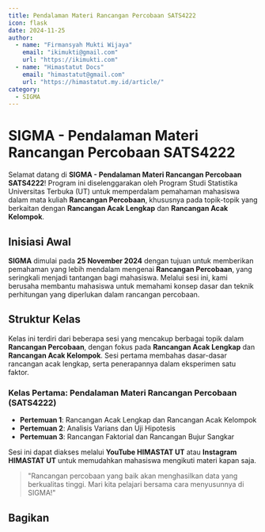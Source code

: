 ```yaml
--- 
title: Pendalaman Materi Rancangan Percobaan SATS4222
icon: flask
date: 2024-11-25
author:
  - name: "Firmansyah Mukti Wijaya"
    email: "ikimukti@gmail.com"
    url: "https://ikimukti.com"
  - name: "Himastatut Docs"
    email: "himastatut@gmail.com"
    url: "https://himastatut.my.id/article/"
category:
  - SIGMA
--- 
```


# SIGMA - Pendalaman Materi Rancangan Percobaan SATS4222

Selamat datang di **SIGMA - Pendalaman Materi Rancangan Percobaan SATS4222**! Program ini diselenggarakan oleh Program Studi Statistika Universitas Terbuka (UT) untuk memperdalam pemahaman mahasiswa dalam mata kuliah **Rancangan Percobaan**, khususnya pada topik-topik yang berkaitan dengan **Rancangan Acak Lengkap** dan **Rancangan Acak Kelompok**.

## Inisiasi Awal
**SIGMA** dimulai pada **25 November 2024** dengan tujuan untuk memberikan pemahaman yang lebih mendalam mengenai **Rancangan Percobaan**, yang seringkali menjadi tantangan bagi mahasiswa. Melalui sesi ini, kami berusaha membantu mahasiswa untuk memahami konsep dasar dan teknik perhitungan yang diperlukan dalam rancangan percobaan.

## Struktur Kelas
Kelas ini terdiri dari beberapa sesi yang mencakup berbagai topik dalam **Rancangan Percobaan**, dengan fokus pada **Rancangan Acak Lengkap** dan **Rancangan Acak Kelompok**. Sesi pertama membahas dasar-dasar rancangan acak lengkap, serta penerapannya dalam eksperimen satu faktor.

### Kelas Pertama: **Pendalaman Materi Rancangan Percobaan (SATS4222)**

- **Pertemuan 1**: Rancangan Acak Lengkap dan Rancangan Acak Kelompok
- **Pertemuan 2**: Analisis Varians dan Uji Hipotesis
- **Pertemuan 3**: Rancangan Faktorial dan Rancangan Bujur Sangkar

Sesi ini dapat diakses melalui **YouTube HIMASTAT UT** atau **Instagram HIMASTAT UT** untuk memudahkan mahasiswa mengikuti materi kapan saja.

> "Rancangan percobaan yang baik akan menghasilkan data yang berkualitas tinggi. Mari kita pelajari bersama cara menyusunnya di SIGMA!"


## Bagikan
<Share colorful />
<GitContributors />
<GitChangelog />